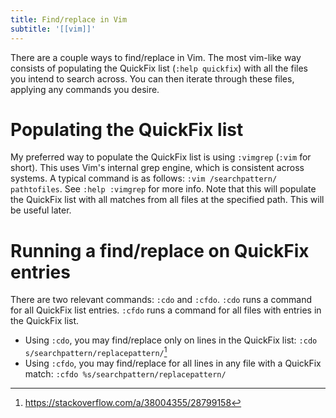 ```yaml
---
title: Find/replace in Vim
subtitle: '[[vim]]'
---
```


There are a couple ways to find/replace in Vim. The most vim-like way consists of populating the QuickFix list (`:help quickfix`) with all the files you intend to search across. You can then iterate through these files, applying any commands you desire.

# Populating the QuickFix list

My preferred way to populate the QuickFix list is using `:vimgrep` (`:vim` for short). This uses Vim's internal grep engine, which is consistent across systems. A typical command is as follows: `:vim /searchpattern/ pathtofiles`. See `:help :vimgrep` for more info. Note that this will populate the QuickFix list with all matches from all files at the specified path. This will be useful later.

# Running a find/replace on QuickFix entries

There are two relevant commands: `:cdo` and `:cfdo`. `:cdo` runs a command for all QuickFix list entries. `:cfdo` runs a command for all files with entries in the QuickFix list. 

- Using `:cdo`, you may find/replace only on lines in the QuickFix list: `:cdo s/searchpattern/replacepattern/`[^1]
- Using `:cfdo`, you may find/replace for all lines in any file with a QuickFix match: `:cfdo %s/searchpattern/replacepattern/`

[^1]: <https://stackoverflow.com/a/38004355/28799158>
